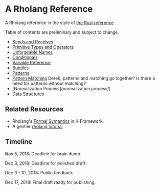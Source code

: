 # A Rholang Reference

A Rholang reference in the style of [the Rust reference](https://doc.rust-lang.org/stable/reference/).

Table of contents are preliminary and subject to change.

* [Sends and Receives](sends_and_receives/)
* [Primitive Types and Operators](primitives/)
* [Unforgeable Names](unforgeable_names/)
* [Conditionals](conditionals/)
* [Variable Reference](variable_reference)
* [Bundles](bundles/)
* [Patterns](patterns/)
* [Pattern Matching](pattern_matching/) Derek, patterns and matching go together? Is there a need for patterns without matching?
* [Normalization Process](normalization process/)
* [Data Structures](data_structures/)

## Related Resources
* Rholang's [Formal Symantics](https://github.com/MrChico/krho/blob/master/rho-syntax.k) in K-Framework.
* A gentler [rholang tutorial](https://github.com/JoshOrndorff/LearnRholangByExample)

## Timeline

Nov 5, 2018: Deadline for brain dump.

Dec 3, 2018: Deadline for polished draft.

Dec 3 - 10, 2018: Public feedback

Dec 17, 2018: Final draft ready for publishing.
